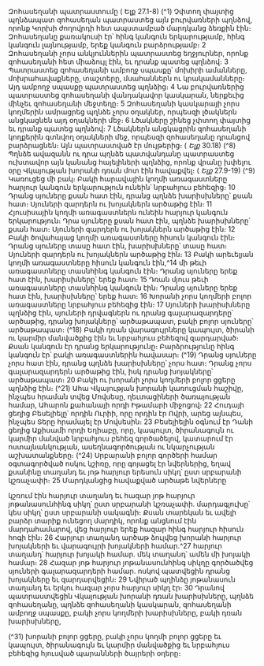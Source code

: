 
Զոհասեղանի պատրաստումը
( Ելք 27.1-8)
(^1) Չփտող փայտից պղնձապատ զոհասեղան պատրաստեց այն բուրվառների պղնձով, որոնք Կորխի ժողովրդի հետ
ապստամբած մարդկանց ձեռքին էին։ Զոհասեղանը քառակուսի էր՝ հինգ կանգուն երկարությամբ, հինգ կանգուն
լայնությամբ, երեք կանգուն բարձրությամբ։ 2 Զոհասեղանի չորս անկյուններին պատրաստեց եղջյուրներ, որոնք
զոհասեղանի հետ միաձույլ էին, եւ դրանք պատեց պղնձով։ 3 Պատրաստեց զոհասեղանի ամբողջ սպասքը՝ մոխիրի
ամանները, մոխրահավաքները, տաշտերը, մսահաններն ու կրակամանները։ Այդ ամբողջ սպասքը պատրաստեց
պղնձից։ 4 Նա բուրվառներից պատրաստեց զոհասեղանի վանդակավոր կասկարան, ներքեւից մինչեւ զոհասեղանի
մեջտեղը։ 5 Զոհասեղանի կասկարայի չորս կողմերին ամրացրեց պղնձե չորս օղակներ, որպեսզի լծակներն անցկացնեն
այդ օղակների մեջ։ 6 Լծակները շինեց չփտող փայտից եւ դրանք պատեց պղնձով։ 7 Լծակներն անցկացրին զոհասեղանի
կողքերին գտնվող օղակների մեջ, որպեսզի զոհասեղանը դրանցով բարձրացնեն։ Այն պատրաստված էր մույթերից։
( _Ելք_ 30.18)
(^8) Պղնձե ավազանն ու դրա պղնձե պատվանդանը պատրաստեց ուխտավոր այն կանանց հայելիների պղնձից, որոնք
վրանը խփելու օրը Վկայության խորանի դռան մոտ էին հավաքվել։
( _Ելք_ 27.9-19)
(^9) Կառուցեց մի բակ։ Բակի հարավային կողմի առագաստները հարյուր կանգուն երկարություն ունեին՝ նրբահյուս
բեհեզից։ 10 Դրանց սյուները քսան հատ էին, դրանց պղնձե խարիսխները՝ քսան հատ։ Սյուների զարդերն ու խոյակներն
արծաթից էին։ 11 Հյուսիսային կողմի առագաստներն ունեին հարյուր կանգուն երկարություն։ Դրա սյուները քսան հատ
էին, պղնձե խարիսխները՝ քսան հատ։ Սյուների զարդերն ու խոյակներն արծաթից էին։ 12 Բակի ծովահայաց կողմի
առագաստները հիսուն կանգուն էին։ Դրանց սյուները տասը հատ էին, խարիսխները՝ տասը հատ։ Սյուների զարդերն
ու խոյակներն արծաթից էին։ 13 Բակի արեւելյան կողմի առագաստները հիսուն կանգուն էին,^14 մի թեւի առագաստները
տասնհինգ կանգուն էին։ Դրանց սյուները երեք հատ էին, խարիսխները՝ երեք հատ։ 15 Դռան մյուս թեւի առագաստները
տասնհինգ կանգուն էին։ Դրանց սյուները երեք հատ էին, խարիսխները՝ երեք հատ։ 16 Խորանի չորս կողմերի բոլոր
առագաստները նրբահյուս բեհեզից էին։ 17 Սյուների խարիսխները պղնձից էին, սյուների դրվագներն ու դրանց
գալարազարդերը՝ արծաթից, դրանց խոյակները՝ արծաթապատ, բակի բոլոր սյուները՝ արծաթապատ։
(^18) Բակի դռան վարագույրները կապույտ, ծիրանի ու կարմիր մանվածքից էին եւ նրբահյուս բեհեզով զարդարված։
Քսան կանգուն էր դրանց երկարությունը։ Բարձրությունը հինգ կանգուն էր՝ բակի առագաստներին հավասար։
(^19) Դրանց սյուները չորս հատ էին, դրանց պղնձե խարիսխները՝ չորս հատ։ Դրանց չորս գալարազարդերն արծաթից էին,
իսկ դրանց խոյակները՝ արծաթապատ։ 20 Բակի ու խորանի չորս կողմերի բոլոր ցցերը պղնձից էին։
(^21) Ահա Վկայության խորանի կառուցման հաշիվը, ինչպես հրաման տվեց Մովսեսը, ղեւտացիների ծառայության
համար, Ահարոն քահանայի որդի Իթամարի միջոցով։ 22 Հուդայի ցեղից Բեսելիելը՝ որդին Ուրիի, որը որդին էր Ովրի,
արեց այնպես, ինչպես Տերը հրամայել էր Մովսեսին։ 23 Բեսելիելին օգնում էր Դանի ցեղից Աքիսամի որդի Եղիաբը, որը,
կապույտ, ծիրանագույն ու կարմիր մանված նրբահյուս բեհեզ գործածելով, կատարում էր ոստայնանկության,
ասեղնագործության ու նկարչության աշխատանքները։
(^24) Սրբարանի բոլոր գործերի համար օգտագործված ոսկու կշիռը, որը գոյացել էր նվերներից, եղավ քսանինը
տաղանդ եւ յոթ հարյուր երեսուն սիկղ՝ ըստ սրբարանի կշռաչափի։ 25 Մարդկանցից հավաքված արծաթե նվերները


կշռում էին հարյուր տաղանդ եւ հազար յոթ հարյուր յոթանասունհինգ սիկղ՝ ըստ սրբարանի կշռաչափի. մարդագլուխը՝
կես սիկղ՝ ըստ սրբարանի սակագնի։ Քսան տարեկան եւ ավելի բարձր տարիք ունեցող մարդիկ, որոնք անցնում էին
մարդահամարով, վեց հարյուր երեք հազար հինգ հարյուր հիսուն հոգի էին։ 26 Հարյուր տաղանդ արծաթ ձուլվեց խորանի
հարյուր խոյակների եւ վարագույրի խոյակների համար.^27 հարյուր տաղանդ՝ հարյուր խոյակի համար. մեկ տաղանդ՝
ամեն մի խոյակի համար։ 28 Հազար յոթ հարյուր յոթանասունհինգ սիկղը գործածվեց սյուների գալարազարդերի համար.
ոսկով պատվեցին դրանց խոյակները եւ զարդարվեցին։ 29 Նվիրած պղինձը յոթանասուն տաղանդ եւ երկու հազար չորս
հարյուր սիկղ էր։ 30 Դրանով պատրաստվեցին Վկայության խորանի դռան խարիսխները, պղնձե զոհասեղանը, պղնձե
զոհասեղանի կասկարան, զոհասեղանի ամբողջ սպասքը, բակի չորս կողմերի խարիսխները, բակի դռան խարիսխները,

(^31) խորանի բոլոր ցցերը, բակի չորս կողմի բոլոր ցցերը եւ կապույտ, ծիրանագույն եւ կարմիր մանվածքից եւ նրբահյուս
բեհեզից հյուսված պարանների ծայրերի օղերը։
